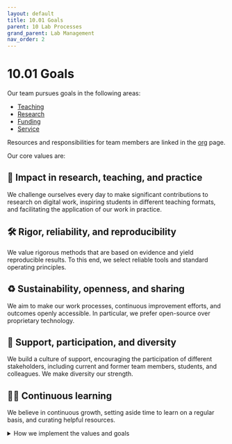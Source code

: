 ```yaml
---
layout: default
title: 10.01 Goals
parent: 10 Lab Processes
grand_parent: Lab Management
nav_order: 2
---
```


# 10.01 Goals

Our team pursues goals in the following areas:

- [Teaching](../../30-teaching/30_processes/30.01.goals.html)
- [Research](../../20-research/20_processes/20.01.goals.html)
- [Funding](../../40-funding)
- [Service](../../50-service)

Resources and responsibilities for team members are linked in the [org](10.02.org.html) page.

Our core values are:

## 🚀 **Impact in research, teaching, and practice**

We challenge ourselves every day to make significant contributions to research on digital work, inspiring students in different teaching formats, and facilitating the application of our work in practice.

## 🛠️ **Rigor, reliability, and reproducibility**

We value rigorous methods that are based on evidence and yield reproducible results. To this end, we select reliable tools and standard operating principles.

## ♻️ **Sustainability, openness, and sharing**

We aim to make our work processes, continuous improvement efforts, and outcomes openly accessible. In particular, we prefer open-source over proprietary technology.

## 🙏 **Support, participation, and diversity**

We build a culture of support, encouraging the participation of different stakeholders, including current and former team members, students, and colleagues. We make diversity our strength.

## 🧑‍🎓️ **Continuous learning**

We believe in continuous growth, setting aside time to learn on a regular basis, and curating helpful resources.

<details markdown="block">
  <summary>How we implement the values and goals</summary>
  1. What we emphasize during [onboarding](10.32.onboarding.html)
  2. We make our [teaching evaluations](../../30-teaching/30_processes/30.21.evaluations.html) publicly available
</details>

<!-- https://handbook.gitlab.com/handbook/values/#how-do-we-reinforce-our-values -->
